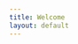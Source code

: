 ```yaml
---
title: Welcome 
layout: default
---
```

<div>
  <a href="home.html">
    <div class="landing-image"></div>
  </a>
</div>
